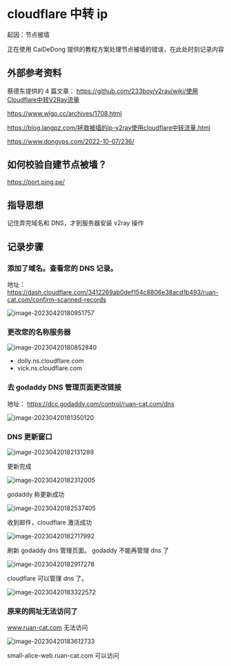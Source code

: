 # cloudflare 中转 ip

起因：节点被墙

正在使用 CaiDeDong 提供的教程方案处理节点被墙的错误，在此处时刻记录内容

## 外部参考资料

蔡德东提供的 4 篇文章：
https://github.com/233boy/v2ray/wiki/使用Cloudflare中转V2Ray流量

https://www.wlgo.cc/archives/1708.html

https://blog.langpz.com/拯救被墙的ip-v2ray使用cloudflare中转流量.html

https://www.dongvps.com/2022-10-07/236/

## 如何校验自建节点被墙？

https://port.ping.pe/

## 指导思想

记住弄完域名和 DNS，才到服务器安装 v2ray 操作

## 记录步骤

### 添加了域名。查看您的 DNS 记录。

地址：
https://dash.cloudflare.com/3412269ab0def154c8806e38acd1b493/ruan-cat.com/confirm-scanned-records

![image-20230420180951757](https://cdn.jsdelivr.net/gh/RuanZhongNan/img-store/img/image-20230420180951757.png)

### 更改您的名称服务器

![image-20230420180852840](https://cdn.jsdelivr.net/gh/RuanZhongNan/img-store/img/image-20230420180852840.png)

- dolly.ns.cloudflare.com
- vick.ns.cloudflare.com

### 去 godaddy DNS 管理页面更改链接

地址：
https://dcc.godaddy.com/control/ruan-cat.com/dns

![image-20230420181350120](https://cdn.jsdelivr.net/gh/RuanZhongNan/img-store/img/image-20230420181350120.png)

### DNS 更新窗口

![image-20230420182131289](https://cdn.jsdelivr.net/gh/RuanZhongNan/img-store/img/image-20230420182131289.png)

更新完成

![image-20230420182312005](https://cdn.jsdelivr.net/gh/RuanZhongNan/img-store/img/image-20230420182312005.png)

godaddy 称更新成功

![image-20230420182537405](https://cdn.jsdelivr.net/gh/RuanZhongNan/img-store/img/image-20230420182537405.png)

收到邮件，cloudflare 激活成功

![image-20230420182717992](https://cdn.jsdelivr.net/gh/RuanZhongNan/img-store/img/image-20230420182717992.png)

刷新 godaddy dns 管理页面。 godaddy 不能再管理 dns 了

![image-20230420182917278](https://cdn.jsdelivr.net/gh/RuanZhongNan/img-store/img/image-20230420182917278.png)

cloudflare 可以管理 dns 了。

![image-20230420183322572](https://cdn.jsdelivr.net/gh/RuanZhongNan/img-store/img/image-20230420183322572.png)

### 原来的网址无法访问了

www.ruan-cat.com 无法访问

![image-20230420183612733](https://cdn.jsdelivr.net/gh/RuanZhongNan/img-store/img/image-20230420183612733.png)

small-alice-web.ruan-cat.com 可以访问

